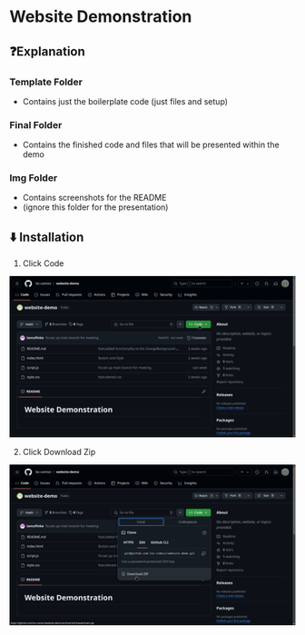 # Website Demonstration

## ❓Explanation

### Template Folder

- Contains just the boilerplate code (just files and setup)

### Final Folder

- Contains the finished code and files that will be presented within the demo

### Img Folder

- Contains screenshots for the README
- (ignore this folder for the presentation)

## ⬇️ Installation

1. Click Code

![Click Code Screenshot](./img/screenshot-1.png)

2. Click Download Zip

![Click Download Zip Screenshot](./img/screenshot-2.png)
